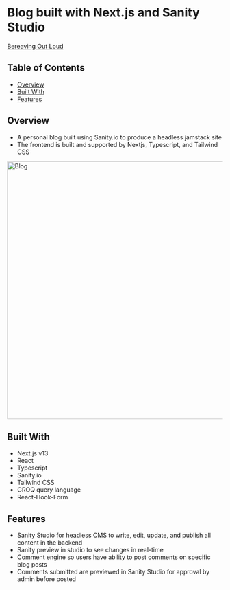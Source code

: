 # Blog built with Next.js and Sanity Studio

[Bereaving Out Loud](https://katlawblog.vercel.app)

## Table of Contents

- [Overview](#overview)
- [Built With](#built-with)
- [Features](#features)

## Overview

   - A personal blog built using Sanity.io to produce a headless jamstack site
   - The frontend is built and supported by Nextjs, Typescript, and Tailwind CSS
   
   <img width="600" alt="Blog" src="https://user-images.githubusercontent.com/97987865/220432236-c70ddd1e-43d9-46e2-af1f-ca8ee0315573.png">

   
## Built With

   * Next.js v13
   * React
   * Typescript
   * Sanity.io
   * Tailwind CSS
   * GROQ query language
   * React-Hook-Form
   
## Features

   - Sanity Studio for headless CMS to write, edit, update, and publish all content in the backend
   - Sanity preview in studio to see changes in real-time
   - Comment engine so users have ability to post comments on specific blog posts
   - Comments submitted are previewed in Sanity Studio for approval by admin before posted
